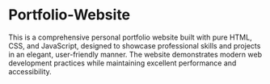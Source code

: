 # Portfolio-Website
This is a comprehensive personal portfolio website built with pure HTML, CSS, and JavaScript, designed to showcase professional skills and projects in an elegant, user-friendly manner. The website demonstrates modern web development practices while maintaining excellent performance and accessibility.
